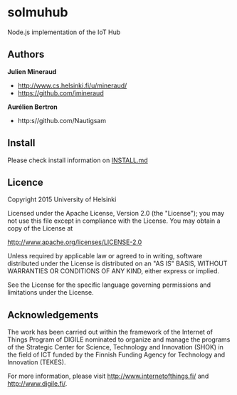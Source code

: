 # solmuhub
Node.js implementation of the IoT Hub

Authors
-------

**Julien Mineraud**
+ http://www.cs.helsinki.fi/u/mineraud/
+ https://github.com/jmineraud

**Aurélien Bertron**
+ http:s//github.com/Nautigsam

Install
----------
Please check install information on [INSTALL.md](INSTALL.md)

Licence
-------

Copyright 2015 University of Helsinki

Licensed under the Apache License, Version 2.0 (the "License");
you may not use this file except in compliance with the License.
You may obtain a copy of the License at

http://www.apache.org/licenses/LICENSE-2.0

Unless required by applicable law or agreed to in writing, software
distributed under the License is distributed on an "AS IS" BASIS,
WITHOUT WARRANTIES OR CONDITIONS OF ANY KIND, either express or implied.

See the License for the specific language governing permissions and
limitations under the License.

Acknowledgements
----------------

The work has been carried out within the framework of the Internet of Things Program of DIGILE nominated to organize and manage the programs of the Strategic Center for Science, Technology and Innovation (SHOK) in the field of ICT funded by the Finnish Funding Agency for Technology and Innovation (TEKES).

For more information, please visit http://www.internetofthings.fi/ and http://www.digile.fi/.
